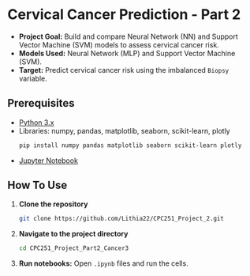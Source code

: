 # Cervical Cancer Prediction - Part 2

- **Project Goal:** Build and compare Neural Network (NN) and Support Vector Machine (SVM) models to assess cervical cancer risk.
- **Models Used:** Neural Network (MLP) and Support Vector Machine (SVM).
- **Target:** Predict cervical cancer risk using the imbalanced `Biopsy` variable.

## Prerequisites

- [Python 3.x](https://www.python.org/downloads/)
- Libraries: numpy, pandas, matplotlib, seaborn, scikit-learn, plotly
  ```bash
  pip install numpy pandas matplotlib seaborn scikit-learn plotly
  ```
- [Jupyter Notebook](https://jupyter.org/install)

## How To Use

1. **Clone the repository**
   
   ```bash
   git clone https://github.com/Lithia22/CPC251_Project_2.git
   ```
   
2. **Navigate to the project directory**
   
   ```bash 
   cd CPC251_Project_Part2_Cancer3
   ```
   
3. **Run notebooks:** Open `.ipynb` files and run the cells.

